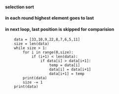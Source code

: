 #### selection sort
#### in each round highest element goes to last
#### in next loop, last position is skipped for comparision

        data = [33,10,9,22,8,7,6,5,11]
        size = len(data)
        while size > 1:
            for i in range(0,size):
                if (i+1) < len(data):
                    if data[i] > data[i+1]:
                        temp = data[i]
                        data[i] = data[i+1]
                        data[i+1] = temp
            print(data)
            size -= 1
        print(data)
